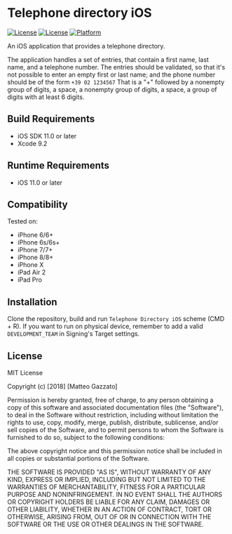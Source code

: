 # Telephone directory iOS

[![License][license-image]][license-url]
[![License][swift-image]][swift-url]
[![Platform](https://img.shields.io/cocoapods/p/LFAlertController.svg?style=flat)](http://cocoapods.org/pods/LFAlertController)

An iOS application that provides a telephone directory.

The application handles a set of entries, that contain a first name, last name, and a telephone number.
The entries should be validated, so that it's not possible to enter an empty first or last name; and the phone number should be of the form
`+39 02 1234567`
That is a "+" followed by a nonempty group of digits, a space, a nonempty group of digits, a space, a group of digits with at least 6 digits.

## Build Requirements

- iOS SDK 11.0 or later
- Xcode 9.2

## Runtime Requirements
- iOS 11.0 or later

## Compatibility

Tested on:
- iPhone 6/6+
- iPhone 6s/6s+
- iPhone 7/7+
- iPhone 8/8+
- iPhone X
- iPad Air 2
- iPad Pro

## Installation

Clone the repository, build and run `Telephone Directory iOS` scheme (CMD + R).
If you want to run on physical device, remember to add a valid `DEVELOPMENT_TEAM` in Signing's Target settings.

## License

MIT License

Copyright (c) [2018] [Matteo Gazzato]

Permission is hereby granted, free of charge, to any person obtaining a copy
of this software and associated documentation files (the "Software"), to deal
in the Software without restriction, including without limitation the rights
to use, copy, modify, merge, publish, distribute, sublicense, and/or sell
copies of the Software, and to permit persons to whom the Software is
furnished to do so, subject to the following conditions:

The above copyright notice and this permission notice shall be included in all
copies or substantial portions of the Software.

THE SOFTWARE IS PROVIDED "AS IS", WITHOUT WARRANTY OF ANY KIND, EXPRESS OR
IMPLIED, INCLUDING BUT NOT LIMITED TO THE WARRANTIES OF MERCHANTABILITY,
FITNESS FOR A PARTICULAR PURPOSE AND NONINFRINGEMENT. IN NO EVENT SHALL THE
AUTHORS OR COPYRIGHT HOLDERS BE LIABLE FOR ANY CLAIM, DAMAGES OR OTHER
LIABILITY, WHETHER IN AN ACTION OF CONTRACT, TORT OR OTHERWISE, ARISING FROM,
OUT OF OR IN CONNECTION WITH THE SOFTWARE OR THE USE OR OTHER DEALINGS IN THE
SOFTWARE.

[swift-image]:https://img.shields.io/badge/swift-4.0-orange.svg
[swift-url]: https://swift.org/
[license-image]: https://img.shields.io/badge/License-MIT-blue.svg
[license-url]: https://choosealicense.com/licenses/mit/
